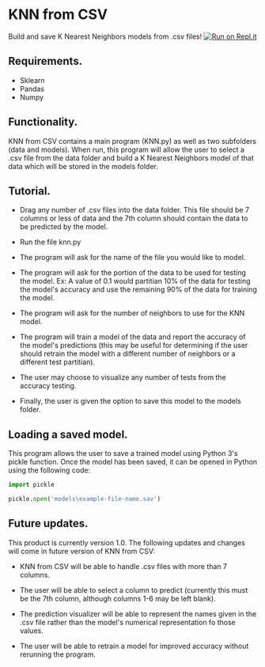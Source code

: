 # KNN from CSV
Build and save K Nearest Neighbors models from .csv files!
[![Run on Repl.it](https://repl.it/badge/github/jacksonet00/KNN-from-CSV)](https://repl.it/github/jacksonet00/KNN-from-CSV)

## Requirements.
* Sklearn
* Pandas
* Numpy

## Functionality.
KNN from CSV contains a main program (KNN.py) as well as two subfolders (data and models). When run, this program will allow the user to select a .csv file from the data folder and build a K Nearest Neighbors model of that data which will be stored in the models folder.

## Tutorial.
* Drag any number of .csv files into the data folder. This file should be 7 columns or less of data and the 7th column should contain the data to be predicted by the model.

* Run the file knn.py
* The program will ask for the name of the file you would like to model.
* The program will ask for the portion of the data to be used for testing the model. Ex: A value of 0.1 would partitian 10% of the data for testing the model's accuracy and use the remaining 90% of the data for training the model.
* The program will ask for the number of neighbors to use for the KNN model.
* The program will train a model of the data and report the accuracy of the model's predictions (this may be useful for determining if the user should retrain the model with a different number of neighbors or a different test partitian).
* The user may choose to visualize any number of tests from the accuracy testing.
* Finally, the user is given the option to save this model to the models folder.

## Loading a saved model.
This program allows the user to save a trained model using Python 3's pickle function. Once the model has been saved, it can be opened in Python using the following code:

```python
import pickle

pickle.open('models\example-file-name.sav')
```

## Future updates.
This product is currently version 1.0. The following updates and changes will come in future version of KNN from CSV:
* KNN from CSV will be able to handle .csv files with more than 7 columns.

* The user will be able to select a column to predict (currently this must be the 7th column, although columns 1-6 may be left blank).
* The prediction visualizer will be able to represent the names given in the .csv file rather than the model's numerical representation fo those values.
* The user will be able to retrain a model for improved accuracy without rerunning the program.
